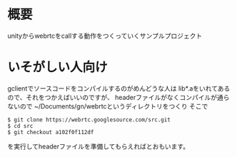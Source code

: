 # 概要

unityからwebrtcをcallする動作をつくっていくサンプルプロジェクト

# いそがしい人向け

gclientでソースコードをコンパイルするのがめんどうな人は
lib*.aをいれてあるので、それをつかえばいいのですが、
headerファイルがなくコンパイルが通らないので
~/Documents/gn/webrtcというディレクトリをつくり
そこで

```
$ git clone https://webrtc.googlesource.com/src.git
$ cd src
$ git checkout a102f0f112df
```

を実行してheaderファイルを準備してもらえればとおもいます。
